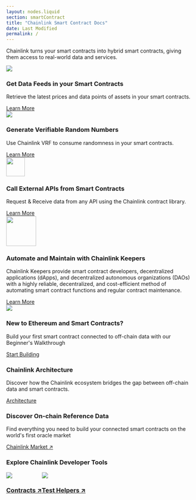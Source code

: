 ```yaml
---
layout: nodes.liquid
section: smartContract
title: "Chainlink Smart Contract Docs"
date: Last Modified
permalink: /
---
```


<div>
  <div class="markdown-body">
    <div class="cl-section-header">
      <p>
        Chainlink turns your smart contracts into hybrid smart contracts, giving them access to real-world data and services.
      </p>
    </div>
    <div class="cl-featuredcard">
      <div>
        <img
          src="https://uploads-ssl.webflow.com/5e444500cbc42eeb5198206f/5e7898724c71bddf6749df17_DeFi2.svg"
          class="cl-image-featured"
        />
        <div>
          <h3>Get Data Feeds in your Smart Contracts</h3>
          <p>
            Retrieve the latest prices and data points of assets in your smart
            contracts.
          </p>
        </div>
        <a href="/docs/using-chainlink-reference-contracts"
          class="cl-button--ghost">
          Learn More
        </a>
      </div>
      <div>
        <img
          src="https://uploads-ssl.webflow.com/5e444500cbc42eeb5198206f/5e7898724c71bd62c149df16_Example.svg"
          class="cl-image-featured"
        />
        <div>
          <h3>Generate Verifiable Random Numbers</h3>
          <p>
            Use Chainlink VRF to consume randomness in your smart contracts.
          </p>
        </div>
        <a href="/docs/chainlink-vrf" class="cl-button--ghost">Learn More </a>
      </div>
      <div>
        <img
          src="https://uploads-ssl.webflow.com/5e444500cbc42eeb5198206f/5e7894ddbc6262c7a18da684_RequestSmall.svg"
          class="cl-image-featured"
          height="50"
        />
        <div>
          <h3>Call External APIs from Smart Contracts</h3>
          <p>
            Request &amp; Receive data from any API using the Chainlink contract
            library.
          </p>
        </div>
        <a href="/docs/request-and-receive-data" class="cl-button--ghost">
          Learn More
        </a>
      </div>
    </div>
    <div class="cl-featuredcard">
      <div>
        <img
          src="/images/contract-devs/keeper/icon-keepers.svg"
          class="cl-image-featured"
          height="80" style="max-width:80px"
        />
        <div>
          <h3>Automate and Maintain with Chainlink Keepers</h3>
          <p>
            Chainlink Keepers provide smart contract developers, decentralized applications (dApps), and decentralized autonomous organizations (DAOs) with a highly reliable, decentralized, and cost-efficient method of automating smart contract functions and regular contract maintenance.
          </p>
        </div>
        <a href="/docs/chainlink-keepers/introduction/" class="cl-button--ghost">
          Learn More
        </a>
      </div>
    </div>
    <div class="cl-section">
      <img
        src="https://uploads-ssl.webflow.com/5e444500cbc42eeb5198206f/5e789d70c115820a2354f2cc_ChainlinkProject.svg"
        class="cl-image-featured"
      />
      <h3>New to Ethereum and Smart Contracts?</h3>
      <p>
        Build your first smart contract connected to off-chain data with our
        Beginner's Walkthrough
      </p>
      <a href="/docs/beginners-tutorial" class="keychainify-checked">
        Start Building
      </a>
    </div>
    <div class="cl-section">
      <div class="cl-box cl-box__lightblue cl-featuredcard">
        <div>
          <div>
            <h3>Chainlink Architecture</h3>
            <p>
              Discover how the Chainlink ecosystem bridges the gap between
              off-chain data and smart contracts.
            </p>
          </div>
          <a href="/docs/architecture-overview" class="cl-button--ghost">
            Architecture
          </a>
        </div>
        <div>
          <div>
            <h3>Discover On-chain Reference Data</h3>
            <p>
              Find everything you need to build your connected smart contracts
              on the world's first oracle market
            </p>
          </div>
          <a
            href="https://market.link/"
            class="cl-button--ghost"
            target="_blank">
              Chainlink Market ↗
            </a>
        </div>
      </div>
    </div>
    <div class="cl-section cl-section--tools">
      <h3>Explore Chainlink Developer Tools</h3>
      <div style="display: flex;">
        <div class="cl-productcard">
          <a
            href="https://www.npmjs.com/package/@chainlink/contracts"
            target="_blank"
            class="fill-div">
            <img
              src="https://uploads-ssl.webflow.com/5e444500cbc42eeb5198206f/5e711675d22595473f1c0c20_Contract.svg"
              class="cl-image-featured"
            />
            <h3>Contracts ↗</h3>
          </a>
        </div>
        <div class="cl-productcard">
          <a
            href="https://www.npmjs.com/package/@chainlink/test-helpers"
            target="_blank"
            class="fill-div">
            <img
              src="https://uploads-ssl.webflow.com/5e444500cbc42eeb5198206f/5e7116765b27d4521f92bac6_Tester.svg"
              class="cl-image-featured"
            />
            <h3>Test Helpers ↗</h3>
          </a>
        </div>
      </div>
    </div>
  </div>
</div>
